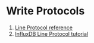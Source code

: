 # Write Protocols

1. [Line Protocol reference](https://docs.influxdata.com/influxdb/v1.7/write_protocols/line_protocol_reference/)
2. [InfluxDB Line Protocol tutorial](https://docs.influxdata.com/influxdb/v1.7/write_protocols/line_protocol_tutorial/)
